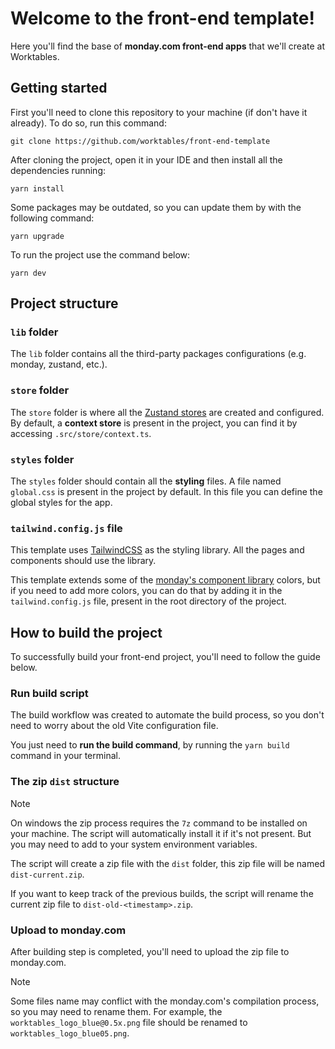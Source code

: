 # Welcome to the front-end template!

Here you'll find the base of <strong>monday.com front-end apps</strong> that we'll create at Worktables.

## Getting started

First you'll need to clone this repository to your machine (if don't have it already). To do so, run this command:<br>

```
git clone https://github.com/worktables/front-end-template
```

After cloning the project, open it in your IDE and then install all the dependencies running:<br>

```
yarn install
```

Some packages may be outdated, so you can update them by with the following command:<br>

```
yarn upgrade
```

To run the project use the command below:<br>

```
yarn dev
```

## Project structure

### `lib` folder

The `lib` folder contains all the third-party packages configurations (e.g. monday, zustand, etc.).

### `store` folder

The `store` folder is where all the [Zustand stores](https://docs.pmnd.rs/zustand/getting-started/introduction) are created and configured. By default, a <strong>context store</strong> is present in the project, you can find it by accessing `.src/store/context.ts`.

### `styles` folder

The `styles` folder should contain all the **styling** files. A file named `global.css` is present in the project by default. In this file you can define the global styles for the app.

### `tailwind.config.js` file

This template uses [TailwindCSS](https://tailwindcss.com/) as the styling library. All the pages and components should use the library.

This template extends some of the [monday's component library](https://style.monday.com/?path=/docs/welcome--docs) colors, but if you need to add more colors, you can do that by adding it in the `tailwind.config.js` file, present in the root directory of the project.

## How to build the project

To successfully build your front-end project, you'll need to follow the guide below.

### Run build script

The build workflow was created to automate the build process, so you don't need to worry about the old Vite configuration file.

You just need to <strong>run the build command</strong>, by running the `yarn build` command in your terminal.

### The zip `dist` structure

> [!NOTE]  
> On windows the zip process requires the `7z` command to be installed on your machine. The script will automatically install it if it's not present. But you may need to add to your system environment variables.

The script will create a zip file with the `dist` folder, this zip file will be named `dist-current.zip`.

If you want to keep track of the previous builds, the script will rename the current zip file to `dist-old-<timestamp>.zip`.

### Upload to monday.com

After building step is completed, you'll need to upload the zip file to monday.com.

> [!NOTE]  
> Some files name may conflict with the monday.com's compilation process, so you may need to rename them. For example, the `worktables_logo_blue@0.5x.png` file should be renamed to `worktables_logo_blue05.png`.
